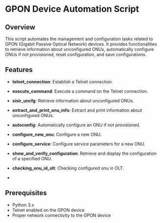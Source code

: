 # GPON Device Automation Script

## Overview

This script automates the management and configuration tasks related to GPON (Gigabit Passive Optical Network) devices. It provides functionalities to retrieve information about unconfigured ONUs, automatically configure ONUs if not provisioned, reset configuration, and save configurations.

## Features

- **telnet_connection**: Establish a Telnet connection.

- **execute_command**: Execute a command on the Telnet connection.

- **sisir_uncfg**: Retrieve information about unconfigured ONUs.

- **extract_and_print_onu_info**: Extract and print information about unconfigured ONUs.

- **autoconfig**: Automatically configure an ONU if not provisioned.

- **configure_new_onu**: Configure a new ONU.

- **configure_service**: Configure service parameters for a new ONU.

- **show_and_verify_configuration**: Retrieve and display the configuration of a specified ONU.

- **checking_onu_id_olt**: Checking configured onu in OLT.
- 
## Prerequisites

- Python 3.x
- Telnet enabled on the GPON device
- Proper network connectivity to the GPON device
